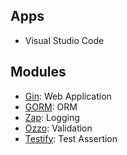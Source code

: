 ## Apps

- Visual Studio Code

## Modules

- [Gin](https://gin-gonic.com/ja/): Web Application
- [GORM](https://gorm.io/): ORM
- [Zap](https://github.com/uber-go/zap): Logging
- [Ozzo](https://github.com/go-ozzo/ozzo-validation): Validation
- [Testify](https://github.com/stretchr/testify): Test Assertion
